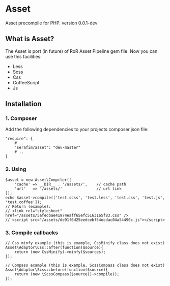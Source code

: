 Asset
=====
Asset precompile for PHP.
version 0.0.1-dev

## What is Asset?

The Asset is port (in future) of RoR Asset Pipeline gem file. Now you can use this facilities:
- Less
- Scss
- Css
- CoffeeScript
- Js

## Installation

### 1. Composer

Add the following dependencies to your projects composer.json file:

    "require": {
        # ..
        "serafim/asset": "dev-master"
        # ..
    }


### 2. Using

    $asset = new Asset\Compiler([
        'cache' => __DIR__ . '/assets/',    // cache path
        'url'   => '/assets/'               // url link
    ]);
    echo $asset->compile(['test.scss', 'test.less', 'test.css', 'test.js', 'test.coffee']);
    // Return (example):
    // <link rel="stylesheet" href="/assets/5afedbae41974eaff65efc5163165f83.css" />
    // <script src="/assets/de91f6d25eedcebf54ecdac04a54490c.js"></script>
    
### 3. Compile callbacks

    // Css minfy example (this is example, CssMinify class does not exist)
    Asset\Adaptor\Css::after(function($source){
        return (new CssMinify)->minfy($sources);
    });
    
    // Compass example (this is example, ScssCompass class does not exist)
    Asset\Adaptor\Scss::before(function($source){
        return (new \ScssCompass($source))->compile();
    });

